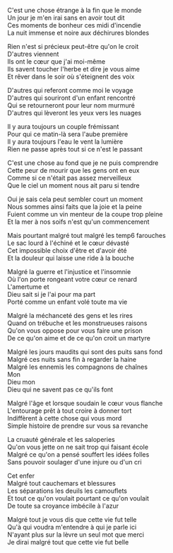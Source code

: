 C'est une chose étrange à la fin que le monde     
Un jour je m'en irai sans en avoir tout dit     
Ces moments de bonheur ces midi d'incendie     
La nuit immense et noire aux déchirures blondes     
              
Rien n'est si précieux peut-être qu'on le croit     
D'autres viennent     
Ils ont le cœur que j'ai moi-même     
Ils savent toucher l'herbe et dire je vous aime     
Et rêver dans le soir où s'éteignent des voix     
          
D'autres qui referont comme moi le voyage     
D'autres qui souriront d'un enfant rencontré     
Qui se retourneront pour leur nom murmuré     
D'autres qui lèveront les yeux vers les nuages     
          
Il y aura toujours un couple frémissant     
Pour qui ce matin-là sera l'aube première     
Il y aura toujours l'eau le vent la lumière     
Rien ne passe après tout si ce n'est le passant     
          
C'est une chose au fond que je ne puis comprendre     
Cette peur de mourir que les gens ont en eux     
Comme si ce n'était pas assez merveilleux     
Que le ciel un moment nous ait paru si tendre     
          
Oui je sais cela peut sembler court un moment     
Nous sommes ainsi faits que la joie et la peine     
Fuient comme un vin menteur de la coupe trop pleine     
Et la mer à nos soifs n'est qu'un commencement     
          
Mais pourtant malgré tout malgré les temp6 farouches     
Le sac lourd à l'échiné et le cœur dévasté     
Cet impossible choix d'être et d'avoir été     
Et la douleur qui laisse une ride à la bouche     
          
Malgré la guerre et l'injustice et l'insomnie     
Où l'on porte rongeant votre cœur ce renard     
L'amertume et     
Dieu sait si je l'ai pour ma part     
Porté comme un enfant volé toute ma vie     
          
Malgré la méchanceté des gens et les rires     
Quand on trébuche et les monstrueuses raisons     
Qu'on vous oppose pour vous faire une prison     
De ce qu'on aime et de ce qu'on croit un martyre     
          
Malgré les jours maudits qui sont des puits sans fond     
Malgré ces nuits sans fin à regarder la haine     
Malgré les ennemis les compagnons de chaînes     
Mon     
Dieu mon     
Dieu qui ne savent pas ce qu'ils font     
          
Malgré l'âge et lorsque soudain le cœur vous flanche     
L'entourage prêt à tout croire à donner tort     
Indiffèrent à cette chose qui vous mord     
Simple histoire de prendre sur vous sa revanche     
          
La cruauté générale et les saloperies     
Qu'on vous jette on ne sait trop qui faisant école     
Malgré ce qu'on a pensé souffert les idées folles     
Sans pouvoir soulager d'une injure ou d'un cri     
          
Cet enfer     
Malgré tout cauchemars et blessures     
Les séparations les deuils les camouflets     
Et tout ce qu'on voulait pourtant ce qu'on voulait     
De toute sa croyance imbécile à l'azur     
          
Malgré tout je vous dis que cette vie fut telle     
Qu'à qui voudra m'entendre à qui je parle ici     
N'ayant plus sur la lèvre un seul mot que merci     
Je dirai malgré tout que cette vie fut belle     
